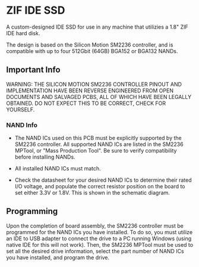 # ZIF IDE SSD

A custom-designed IDE SSD for use in any machine that utilizies a 1.8" ZIF IDE hard disk. 

The design is based on the Silicon Motion SM2236 controller, and is compatible with up to four 512Gbit (64GB) BGA152 or BGA132 NANDs.

## Important Info

WARNING: THE SILICON MOTION SM2236 CONTROLLER PINOUT AND IMPLEMENTATION HAVE BEEN REVERSE ENGINEERED FROM OPEN DOCUMENTS AND SALVAGED PCBS, ALL OF WHICH HAVE BEEN LEGALLY OBTAINED. DO NOT EXPECT THIS TO BE CORRECT, CHECK FOR YOURSELF.

### NAND Info

- The NAND ICs used on this PCB must be explicitly supported by the SM2236 controller. All supported NAND ICs are listed in the SM2236 MPTool, or "Mass Production Tool". Be sure to verify compatibility before installing NANDs.

- All installed NAND ICs must match.

- Check the datasheet for your desired NAND ICs to determine their rated I/O voltage, and populate the correct resistor position on the board to set either 3.3V or 1.8V. This is shown in the schematic diagram.

## Programming

Upon the completion of board assembly, the SM2236 controller must be programmed for the NAND ICs you have installed. To do so, you must utilize an IDE to USB adapter to connect the drive to a PC running Windows (using native IDE for this will not work). Then, the SM2236 MPTool must be used to set all the desired drive information, select the part number of NAND ICs you have installed, and program the drive.